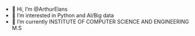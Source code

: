 - 👋 Hi, I’m @ArthurElans
- 👀 I’m interested in Python and AI/Big data
- 🌱 I’m currently INSTITUTE OF COMPUTER SCIENCE AND ENGINEERING M.S


<!---
ArthurElans/ArthurElans is a ✨ special ✨ repository because its `README.md` (this file) appears on your GitHub profile.
You can click the Preview link to take a look at your changes.
--->
